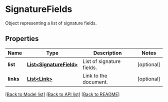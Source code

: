 ﻿
# SignatureFields
Object representing a list of signature fields.

## Properties
Name | Type | Description | Notes
------------ | ------------- | ------------- | -------------
**list** | [**List&lt;SignatureField&gt;**](SignatureField.md) | List of signature fields. | [optional]
**links** | [**List&lt;Link&gt;**](Link.md) | Link to the document. | [optional]


[[Back to Model list]](../../README.md#documentation-for-models) [[Back to API list]](../../README.md#documentation-for-api-endpoints) [[Back to README]](../../README.md)



